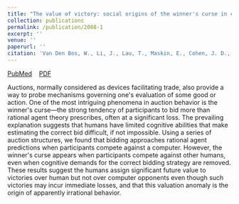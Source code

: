 ```yaml
---
title: "The value of victory: social origins of the winner's curse in common value auctions"
collection: publications
permalink: /publication/2008-1
excerpt: ''
venue: ''
paperurl: ''
citation: 'Van Den Bos, W., Li, J., Lau, T., Maskin, E., Cohen, J. D., Montague, P. R., & McClure, S. M. (2008). The value of victory: social origins of the winner&apos;s curse in common value auctions. <i>Judgment and Decision Making, 3</i>(7). 483.'
---
```

[PubMed](https://www.ncbi.nlm.nih.gov/pmc/articles/PMC2841440/)
   [PDF](http://tlau1860.github.io/files/the_value_of_victory.pdf)

Auctions, normally considered as devices facilitating trade, also provide a way to probe mechanisms governing one's evaluation of some good or action. One of the most intriguing phenomena in auction behavior is the winner's curse—the strong tendency of participants to bid more than rational agent theory prescribes, often at a significant loss. The prevailing explanation suggests that humans have limited cognitive abilities that make estimating the correct bid difficult, if not impossible. Using a series of auction structures, we found that bidding approaches rational agent predictions when participants compete against a computer. However, the winner's curse appears when participants compete against other humans, even when cognitive demands for the correct bidding strategy are removed. These results suggest the humans assign significant future value to victories over human but not over computer opponents even though such victories may incur immediate losses, and that this valuation anomaly is the origin of apparently irrational behavior.